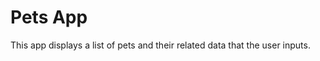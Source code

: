 Pets App
===================================

This app displays a list of pets and their related data that the user inputs.
